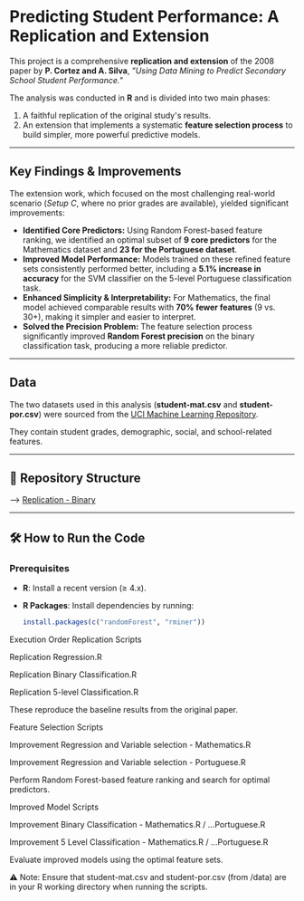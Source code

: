 # Predicting Student Performance: A Replication and Extension  

This project is a comprehensive **replication and extension** of the 2008 paper by **P. Cortez and A. Silva**, *"Using Data Mining to Predict Secondary School Student Performance."*  

The analysis was conducted in **R** and is divided into two main phases:  
1. A faithful replication of the original study's results.  
2. An extension that implements a systematic **feature selection process** to build simpler, more powerful predictive models.  

---

## Key Findings & Improvements  

The extension work, which focused on the most challenging real-world scenario (*Setup C*, where no prior grades are available), yielded significant improvements:  

- **Identified Core Predictors:** Using Random Forest-based feature ranking, we identified an optimal subset of **9 core predictors** for the Mathematics dataset and **23 for the Portuguese dataset**.  
- **Improved Model Performance:** Models trained on these refined feature sets consistently performed better, including a **5.1% increase in accuracy** for the SVM classifier on the 5-level Portuguese classification task.  
- **Enhanced Simplicity & Interpretability:** For Mathematics, the final model achieved comparable results with **70% fewer features** (9 vs. 30+), making it simpler and easier to interpret.  
- **Solved the Precision Problem:** The feature selection process significantly improved **Random Forest precision** on the binary classification task, producing a more reliable predictor.  

---

## Data  

The two datasets used in this analysis (**student-mat.csv** and **student-por.csv**) were sourced from the [UCI Machine Learning Repository](https://archive.ics.uci.edu/ml/datasets/student+performance).  

They contain student grades, demographic, social, and school-related features.  

---

## 📂 Repository Structure  
--> [Replication - Binary](./Student-Performance-Project/code/Replication%20Binary%20Classification.R)



---

## 🛠️ How to Run the Code  

### Prerequisites  
- **R**: Install a recent version (≥ 4.x).  
- **R Packages**: Install dependencies by running:

  ```R
  install.packages(c("randomForest", "rminer"))


Execution Order
Replication Scripts

Replication Regression.R

Replication Binary Classification.R

Replication 5-level Classification.R

These reproduce the baseline results from the original paper.

Feature Selection Scripts

Improvement Regression and Variable selection - Mathematics.R

Improvement Regression and Variable selection - Portuguese.R

Perform Random Forest-based feature ranking and search for optimal predictors.

Improved Model Scripts

Improvement Binary Classification - Mathematics.R / ...Portuguese.R

Improvement 5 Level Classification - Mathematics.R / ...Portuguese.R

Evaluate improved models using the optimal feature sets.

⚠️ Note: Ensure that student-mat.csv and student-por.csv (from /data) are in your R working directory when running the scripts.


